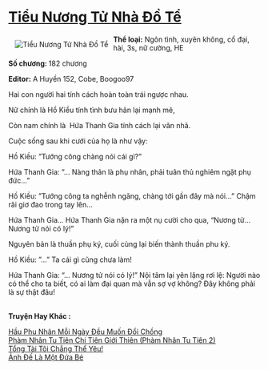 <a href="https://utruyen.com/truyen/tieu-nuong-tu-nha-do-te/19098/" title="Tiểu Nương Tử Nhà Đồ Tể"><h1>Tiểu Nương Tử Nhà Đồ Tể</h1></a><div style="display:table"><img align="right" style="float: left; padding: 10px;" src="https://utruyen.com/images/story/200x260/tieu-nuong-tu-nha-do-te.jpg" alt="Tiểu Nương Tử Nhà Đồ Tể"><b>Thể loại:</b> Ngôn tình, xuyên không, cổ đại, hài, 3s, nữ cường, HE<p></p><b>Số chương: </b>182 chương<p></p><b>Editor:</b> A Huyền 152, Cobe, Boogoo97<p></p>Hai con người hai tính cách hoàn toàn trái ngược nhau.<p></p>Nữ chính là Hồ Kiều tính tình bưu hãn lại mạnh mẽ,<p></p>Còn nam chính là  Hứa Thanh Gia tính cách lại văn nhã.<p></p>Cuộc sống sau khi cưới của họ là như vậy:<p></p>Hồ Kiều: ”Tướng công chàng nói cái gì?”<p></p>Hứa Thanh Gia: ”… Nàng thân là phụ nhân, phải tuân thủ nghiêm ngặt phụ đức…”<p></p>Hồ Kiều: ”Tướng công ta nghễnh ngãng, chàng tới gần đây mà nói…” Chậm rãi giơ đao trong tay lên…<p></p>Hứa Thanh Gia… Hứa Thanh Gia nặn ra một nụ cười cho qua, “Nương tử… Nương tử nói có lý!”<p></p>Nguyên bản là thuần phụ ký, cuối cùng lại biến thành thuần phu ký.<p></p>Hồ Kiều: ”…” Ta cái gì cũng chưa làm!<p></p>Hứa Thanh Gia: “… Nương tử nói có lý!” Nội tâm lại yên lặng rơi lệ: Người nào có thể cho ta biết, có ai làm đại quan mà vẫn sợ vợ không? Đây không phải là sự thật đâu!</div><p><br><b>Truyện Hay Khác :</b></p><a href="https://utruyen.com/truyen/hau-phu-nhan-moi-ngay-deu-muon-doi-chong/19263/" alt="Hầu Phu Nhân Mỗi Ngày Đều Muốn Đổi Chồng">Hầu Phu Nhân Mỗi Ngày Đều Muốn Đổi Chồng</a><br/><a href="https://github.com/quanluxury/ngontinhhot/tree/master/truyenhay/17517/" alt="Phàm Nhân Tu Tiên Chi Tiên Giới Thiên (Phàm Nhân Tu Tiên 2)">Phàm Nhân Tu Tiên Chi Tiên Giới Thiên (Phàm Nhân Tu Tiên 2)</a><br/><a href="https://github.com/quanluxury/ngontinhhot/tree/master/truyenhay/17363/" alt="Tổng Tài Tôi Chẳng Thể Yêu!">Tổng Tài Tôi Chẳng Thể Yêu!</a><br/><a href="https://github.com/quanluxury/ngontinhhot/tree/master/truyenhay/19077/" alt="Ảnh Đế Là Một Đứa Bé">Ảnh Đế Là Một Đứa Bé</a><br/>